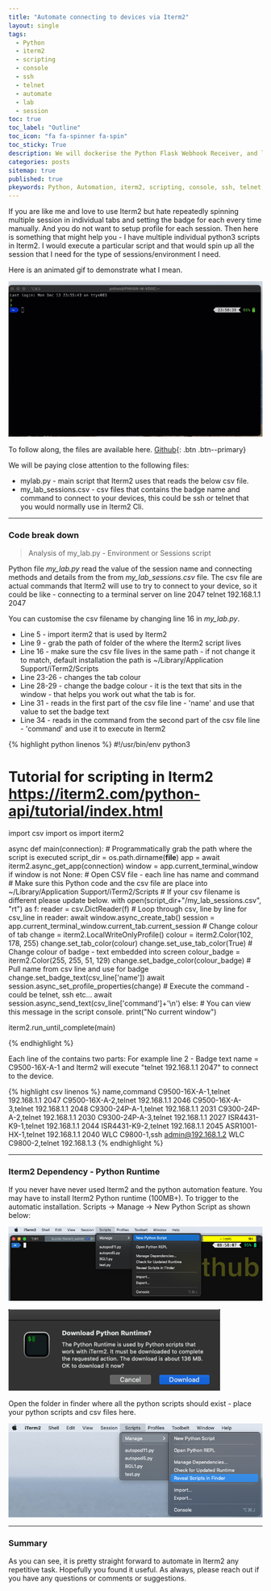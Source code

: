 ```yaml
---
title: "Automate connecting to devices via Iterm2"
layout: single
tags:
  - Python
  - iterm2
  - scripting
  - console
  - ssh
  - telnet
  - automate
  - lab
  - session
toc: true
toc_label: "Outline"
toc_icon: "fa fa-spinner fa-spin"
toc_sticky: True
description: We will dockerise the Python Flask Webhook Receiver, and look at the different requirements when thinking about building the container for your app.
categories: posts
sitemap: true
published: true
pkeywords: Python, Automation, iterm2, scripting, console, ssh, telnet, lab, session
---
```

If you are like me and love to use Iterm2 but hate repeatedly spinning multiple session in individual tabs and setting the badge for each every time manually.
And you do not want to setup profile for each session. 
Then here is something that might help you - I have multiple individual python3 scripts in Iterm2. I would execute a particular script and that would spin up all the session that I need for the type of sessions/environment I need.

Here is an animated gif to demonstrate what I mean.

[![](/assets/images/2021-12-12_Iterm2_automate.gif)](/assets/images/2021-12-12_Iterm2_automate.gif)

To follow along, the files are available here. [Github](https://github.com/Peter-Nhan/Iterm2_Automate_sessions){: .btn .btn--primary}

We will be paying close attention to the following files:
- mylab.py - main script that Iterm2 uses that reads the below csv file.
- my_lab_sessions.csv - csv files that contains the badge name and command to connect to your devices, this could be ssh or telnet that you would normally use in Iterm2 Cli.

***
### Code break down
> Analysis of my_lab.py  - Environment or Sessions script

Python file *my_lab.py* read the value of the session name and connecting methods and details from the from *my_lab_sessions.csv* file. The csv file are actual commands that Iterm2 will use to try to connect to your device, so it could be like - connecting to a terminal server on line 2047
telnet 192.168.1.1 2047

You can customise the csv filename by changing line 16 in *my_lab.py*.

- Line 5 - import iterm2 that is used by Iterm2  
- Line 9 - grab the path of folder of the where the Iterm2 script lives
- Line 16 - make sure the csv file lives in the same path - if not change it to match, default installation the path is  ~/Library/Application Support/iTerm2/Scripts
- Line 23-26 - changes the tab colour 
- Line 28-29 - change the badge colour - it is the text that sits in the window - that helps you work out what the tab is for.
- Line 31 - reads in the first part of the csv file line - 'name' and use that value to set the badge text
- Line 34 - reads in the command from the second part of the csv file line - 'command' and use it to execute in Iterm2

{% highlight python linenos %}
#!/usr/bin/env python3
# Tutorial for scripting in Iterm2 https://iterm2.com/python-api/tutorial/index.html
import csv
import os
import iterm2

async def main(connection):
    # Programmatically grab the path where the script is executed
    script_dir = os.path.dirname(__file__)
    app = await iterm2.async_get_app(connection)
    window = app.current_terminal_window
    if window is not None:
        # Open CSV file - each line has name and command
        # Make sure this Python code and the csv file are place into ~/Library/Application Support/iTerm2/Scripts
        # If your csv filename is different please update below.
        with open(script_dir+"/my_lab_sessions.csv", "rt") as f:
            reader = csv.DictReader(f)
            # Loop through csv, line by line 
            for csv_line in reader:
                await window.async_create_tab()
                session = app.current_terminal_window.current_tab.current_session
                # Change colour of tab
                change = iterm2.LocalWriteOnlyProfile()
                colour = iterm2.Color(102, 178, 255)
                change.set_tab_color(colour)
                change.set_use_tab_color(True)
                # Change colour of badge - text embedded into screen
                colour_badge = iterm2.Color(255, 255, 51, 129)
                change.set_badge_color(colour_badge)
                # Pull name from csv line and use for badge
                change.set_badge_text(csv_line['name'])
                await session.async_set_profile_properties(change)
                # Execute the command - could be telnet, ssh etc...
                await session.async_send_text(csv_line['command']+'\n')
    else:
        # You can view this message in the script console.
        print("No current window")

iterm2.run_until_complete(main)

{% endhighlight %}

Each line of the contains two parts:
For example line 2 - Badge text name = C9500-16X-A-1 and Iterm2 will execute "telnet 192.168.1.1 2047" to connect to the device.

{% highlight csv linenos %}
name,command
C9500-16X-A-1,telnet 192.168.1.1 2047
C9500-16X-A-2,telnet 192.168.1.1 2046
C9500-16X-A-3,telnet 192.168.1.1 2048
C9300-24P-A-1,telnet 192.168.1.1 2031
C9300-24P-A-2,telnet 192.168.1.1 2030
C9300-24P-A-3,telnet 192.168.1.1 2027
ISR4431-K9-1,telnet 192.168.1.1 2044
ISR4431-K9-2,telnet 192.168.1.1 2045
ASR1001-HX-1,telnet 192.168.1.1 2040
WLC C9800-1,ssh admin@192.168.1.2
WLC C9800-2,telnet 192.168.1.3
{% endhighlight %}

***
### Iterm2 Dependency - Python Runtime
If you never have never used Iterm2 and the python automation feature. You may have to install Iterm2 Python runtime (100MB+).
To trigger to the automatic installation. Scripts -> Manage -> New Python Script as shown below:

[![](/assets/images/2021-12-12_Iterm_menu.png)](/assets/images/2021-12-12_Iterm_menu.png)

[![](/assets/images/2021-12-12_InstallPythonRuntime.png)](/assets/images/2021-12-12_InstallPythonRuntime.png)

Open the folder in finder where all the python scripts should exist - place your python scripts and csv files here.

[![](/assets/images/2021-12-12_RevealScriptsInFinder.png)](/assets/images/2021-12-12_RevealScriptsInFinder.png)

***
### Summary
As you can see, it is pretty straight forward to automate in Iterm2 any repetitive task.
Hopefully you found it useful.
As always, please reach out if you have any questions or comments or suggestions.<br>
<i class="far fa-comment-dots fa-2x"></i>
